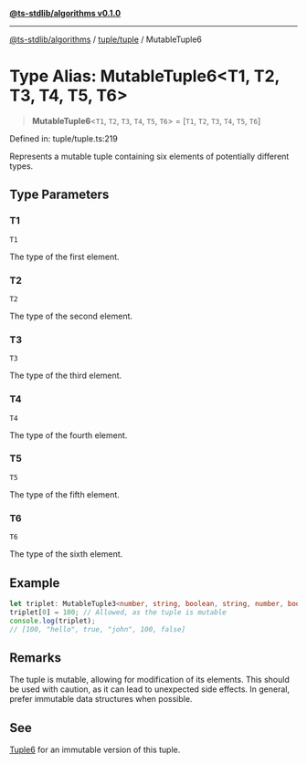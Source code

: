 [**@ts-stdlib/algorithms v0.1.0**](../../../README.md)

***

[@ts-stdlib/algorithms](../../../README.md) / [tuple/tuple](../README.md) / MutableTuple6

# Type Alias: MutableTuple6\<T1, T2, T3, T4, T5, T6\>

> **MutableTuple6**\<`T1`, `T2`, `T3`, `T4`, `T5`, `T6`\> = \[`T1`, `T2`, `T3`, `T4`, `T5`, `T6`\]

Defined in: tuple/tuple.ts:219

Represents a mutable tuple containing six elements of potentially different types.

## Type Parameters

### T1

`T1`

The type of the first element.

### T2

`T2`

The type of the second element.

### T3

`T3`

The type of the third element.

### T4

`T4`

The type of the fourth element.

### T5

`T5`

The type of the fifth element.

### T6

`T6`

The type of the sixth element.

## Example

```typescript
let triplet: MutableTuple3<number, string, boolean, string, number, boolean> = [42, "hello", true, "john", 100, false];
triplet[0] = 100; // Allowed, as the tuple is mutable
console.log(triplet);
// [100, "hello", true, "john", 100, false]
```

## Remarks

The tuple is mutable, allowing for modification of its elements.
This should be used with caution, as it can lead to unexpected side effects.
In general, prefer immutable data structures when possible.

## See

[Tuple6](Tuple6.md) for an immutable version of this tuple.
